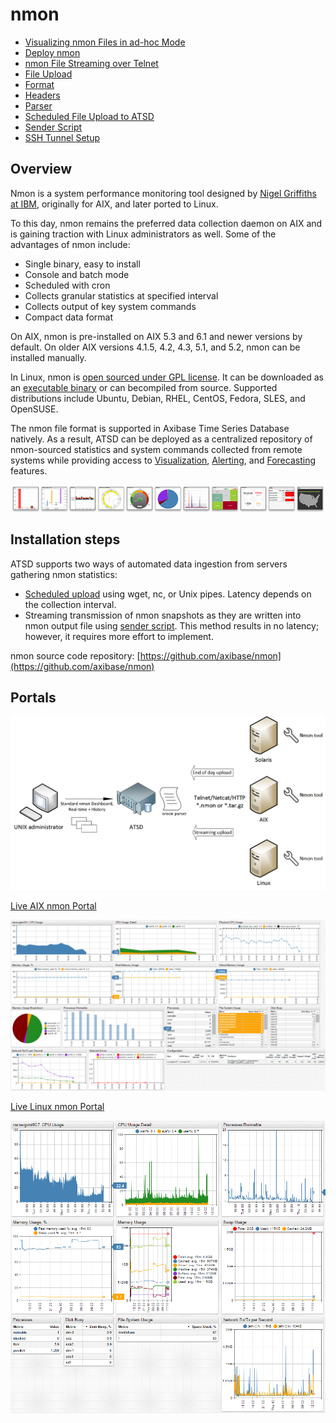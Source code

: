 # nmon

- [Visualizing nmon Files in ad-hoc Mode](https://github.com/axibase/atsd-docs/blob/master/integration/nmon/ad-hoc.md)
- [Deploy nmon](https://github.com/axibase/atsd-docs/blob/master/integration/nmon/deploy.md)
- [nmon File Streaming over Telnet](https://github.com/axibase/atsd-docs/blob/master/integration/nmon/file-streaming.md)
- [File Upload](https://github.com/axibase/atsd-docs/blob/master/integration/nmon/file-upload.md)
- [Format](https://github.com/axibase/atsd-docs/blob/master/integration/nmon/format.md)
- [Headers](https://github.com/axibase/atsd-docs/blob/master/integration/nmon/headers.md)
- [Parser](https://github.com/axibase/atsd-docs/blob/master/integration/nmon/parser.md)
- [Scheduled File Upload to ATSD](https://github.com/axibase/atsd-docs/blob/master/integration/nmon/scheduled-file-upload.md)
- [Sender Script](https://github.com/axibase/atsd-docs/blob/master/integration/nmon/sender-script.md)
- [SSH Tunnel Setup](https://github.com/axibase/atsd-docs/blob/master/integration/nmon/ssh-tunneling.md)

## Overview

Nmon is a system performance monitoring tool designed by [Nigel Griffiths at IBM](http://www.ibm.com/developerworks/aix/library/au-analyze_aix/), originally for AIX, and later ported to Linux.

To this day, nmon remains the preferred data collection daemon on AIX and is gaining traction with Linux administrators as well. Some of the advantages of nmon include:

-   Single binary, easy to install
-   Console and batch mode
-   Scheduled with cron
-   Collects granular statistics at specified interval
-   Collects output of key system commands
-   Compact data format

On AIX, nmon is pre-installed on AIX 5.3 and 6.1 and newer versions by default. On older AIX versions 4.1.5, 4.2, 4.3, 5.1, and 5.2, nmon can be installed manually.

In Linux, nmon is [open sourced under GPL license](https://github.com/axibase/nmon). It can be downloaded as an [executable binary](https://github.com/axibase/nmon/releases) or can becompiled from source. Supported distributions include Ubuntu, Debian, RHEL, CentOS, Fedora, SLES, and OpenSUSE.

The nmon file format is supported in Axibase Time Series Database natively. As a result, ATSD can be deployed as a centralized repository of nmon-sourced statistics and system commands collected from remote systems while providing access to [Visualization](http://axibase.com/products/axibase-time-series-database/visualization/ "Visualization"), [Alerting](../../rule-engine "Rule Engine"), and [Forecasting](http://axibase.com/products/axibase-time-series-database/forecasts/ "Forecasts") features.

[![](resources/widget-bar-2.png "widget bar 2")](http://axibase.com/products/axibase-time-series-database/visualization/widgets/)


## Installation steps

ATSD supports two ways of automated data ingestion from servers gathering nmon statistics:

-   [Scheduled upload](https://github.com/axibase/nmon#upload-hourly-files-to-atsd-with-wget) using wget, nc, or Unix pipes. Latency depends on the collection interval.
-   Streaming transmission of nmon snapshots as they are written into nmon output file using [sender script](sender-script.md). This method results in no latency; however, it requires more effort to implement.

nmon source code repository:
[https://github.com/axibase/nmon](https://github.com/axibase/nmon)


## Portals
![](resources/nmon-use-case-ATSD1.jpg "nmon use case ATSD")

[Live AIX nmon Portal](http://axibase.com/chartlab/b69e4fcd/3/)



![](resources/nmon-aix-portal-1500.png "nmon aix portal 1500")


[Live Linux nmon Portal ](http://axibase.com/chartlab/ac003f06)

![](resources/linux_nmon_portal.png "linux_nmon_portal")
